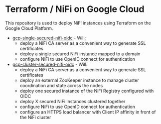 # Terraform / NiFi on Google Cloud

This repository is used to deploy NiFi instances using Terraform on the Google Cloud Platform.

* [gcp-single-secured-nifi-oidc](./gcp-single-secured-nifi-oidc) - Will:
  * deploy a NiFi CA server as a convenient way to generate SSL certificates
  * deploy a single secured NiFi instance mapped to a domain
  * configure NiFi to use OpenID connect for authentication
* [gcp-cluster-secured-nifi-oidc](./gcp-cluster-secured-nifi-oidc) - Will:
  * deploy a NiFi CA server as a convenient way to generate SSL certificates
  * deploy an external ZooKeeper instance to manage cluster coordination and state across the nodes
  * deploy one secured instance of the NiFi Registry configured with OIDC
  * deploy X secured NiFi instances clustered together
  * configure NiFi to use OpenID connect for authentication
  * configure an HTTPS load balancer with Client IP affinity in front of the NiFi cluster

